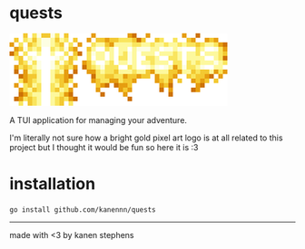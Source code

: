 # quests

![icon](banner.png)

A TUI application for managing your adventure.

I'm literally not sure how a bright gold pixel art logo is at all related to this project but I thought it would be fun so here it is :3

# installation

`go install github.com/kanennn/quests`

---

made with <3 by kanen stephens
